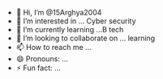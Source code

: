 - 👋 Hi, I’m @15Arghya2004
- 👀 I’m interested in ... Cyber security 
- 🌱 I’m currently learning ...B tech
- 💞️ I’m looking to collaborate on ... learning
- 📫 How to reach me ...
- 😄 Pronouns: ...
- ⚡ Fun fact: ...

<!---
15Arghya2004/15Arghya2004 is a ✨ special ✨ repository because its `README.md` (this file) appears on your GitHub profile.
You can click the Preview link to take a look at your changes.
--->

